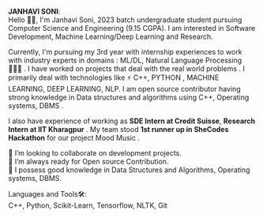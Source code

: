 **JANHAVI SONI**:  
Hello 👋🏻, I'm Janhavi Soni, 2023 batch undergraduate student pursuing Computer Science and Engineering (9.15 CGPA). I am interested in Software Development, Machine Learning/Deep Learning and Research. 

Currently, I'm pursuing my 3rd year with internship experiences to work with industry experts in domains : ML/DL, Natural Language Processing 👩🏻‍💻 . I have worked on projects that deal with the real world problems . I primarily deal with technologies like ⚡ C++, PYTHON , MACHINE LEARNING, DEEP LEARNING, NLP. I am open source contributor having strong knowledge in Data structures and algorithms using C++, Operating systems, DBMS .

I also have experience of working as **SDE Intern at Credit Suisse**, **Research Intern at IIT Kharagpur** . My team stood **1st runner up in SheCodes Hackathon** for our project Mood Music .  

👯 I’m looking to collaborate on development projects.  
🤔 I’m always ready for Open source Contribution.  
💬 I possess good knowledge in Data Structures and Algorithms, Operating systems, DBMS.  

Languages and Tools🛠:  
C++, Python, Scikit-Learn, Tensorflow, NLTK, Git

<!---Connect with me🤝:--->

<!---
JanhaviSoni/JanhaviSoni is a ✨ special ✨ repository because its `README.md` (this file) appears on your GitHub profile.
You can click the Preview link to take a look at your changes.
--->
